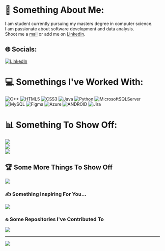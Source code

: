 # 💫 Something About Me:
I am student currently pursuing my masters degree in computer science.<br>I am passionate about software development and data analysis.<br>Shoot me a <a href="mailto: karanbatra31@gmail.com">mail</a> or add me on <a href="https://linkedin.com/in/karanbatra31" target="_blank" rel="noopener noreferrer">LinkedIn</a>.


## 🌐 Socials:
[![LinkedIn](https://img.shields.io/badge/LinkedIn-%230077B5.svg?logo=linkedin&logoColor=white)](https://linkedin.com/in/karanbatra31) 

# 💻 Somethings I've Worked With:
![C++](https://img.shields.io/badge/c++-%2300599C.svg?style=flat&logo=c%2B%2B&logoColor=white) ![HTML5](https://img.shields.io/badge/html5-%23E34F26.svg?style=flat&logo=html5&logoColor=white) ![CSS3](https://img.shields.io/badge/css3-%231572B6.svg?style=flat&logo=css3&logoColor=white) ![Java](https://img.shields.io/badge/java-%23ED8B00.svg?style=flat&logo=java&logoColor=white) ![Python](https://img.shields.io/badge/python-3670A0?style=flat&logo=python&logoColor=ffdd54) ![MicrosoftSQLServer](https://img.shields.io/badge/Microsoft%20SQL%20Sever-CC2927?style=flat&logo=microsoft%20sql%20server&logoColor=white) ![MySQL](https://img.shields.io/badge/mysql-%2300f.svg?style=flat&logo=mysql&logoColor=white) 	![Figma](https://img.shields.io/badge/figma-%23F24E1E.svg?style=flat&logo=figma&logoColor=white) ![Azure](https://img.shields.io/badge/azure-%230072C6.svg?style=flat&logo=azure-devops&logoColor=white) ![ANDROID](https://img.shields.io/badge/android-%2320232a.svg?style=flat&logo=android&logoColor=%a4c639) 	![Jira](https://img.shields.io/badge/jira-%230A0FFF.svg?style=flat&logo=jira&logoColor=white)
# 📊 Something To Show Off:
![](https://github-readme-stats.vercel.app/api?username=Kenny31&theme=default&hide_border=false&include_all_commits=true&count_private=false)<br/>
![](https://github-readme-streak-stats.herokuapp.com/?user=Kenny31&theme=default&hide_border=false)<br/>
![](https://github-readme-stats.vercel.app/api/top-langs/?username=Kenny31&theme=default&hide_border=false&include_all_commits=true&count_private=false&layout=compact)

## 🏆 Some More Things To Show Off
![](https://github-profile-trophy.vercel.app/?username=Kenny31&theme=juicyfresh&no-frame=false&no-bg=true&margin-w=4)

### ✍️ Something Inspiring For You...
![](https://quotes-github-readme.vercel.app/api?type=horizontal&theme=light)

### 🔝 Some Repositories I've Contributed To
![](https://github-contributor-stats.vercel.app/api?username=Kenny31&limit=5&theme=nord&combine_all_yearly_contributions=true)

---
[![](https://visitcount.itsvg.in/api?id=Kenny31&icon=8&color=0)](https://visitcount.itsvg.in)

<!--
**Kenny31/Kenny31** is a ✨ _special_ ✨ repository because its `README.md` (this file) appears on your GitHub profile.
-->
